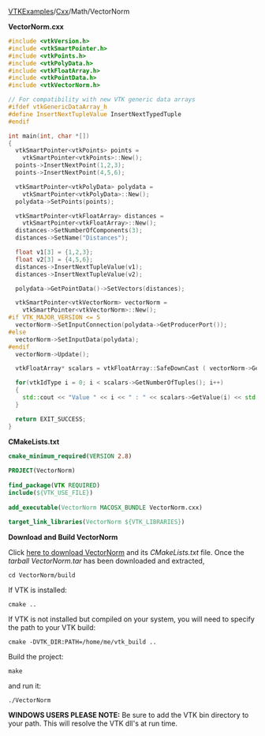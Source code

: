 [VTKExamples](/index/)/[Cxx](/Cxx)/Math/VectorNorm

**VectorNorm.cxx**
```c++
#include <vtkVersion.h>
#include <vtkSmartPointer.h>
#include <vtkPoints.h>
#include <vtkPolyData.h>
#include <vtkFloatArray.h>
#include <vtkPointData.h>
#include <vtkVectorNorm.h>

// For compatibility with new VTK generic data arrays
#ifdef vtkGenericDataArray_h
#define InsertNextTupleValue InsertNextTypedTuple
#endif

int main(int, char *[])
{
  vtkSmartPointer<vtkPoints> points =
    vtkSmartPointer<vtkPoints>::New();
  points->InsertNextPoint(1,2,3);
  points->InsertNextPoint(4,5,6);

  vtkSmartPointer<vtkPolyData> polydata =
    vtkSmartPointer<vtkPolyData>::New();
  polydata->SetPoints(points);

  vtkSmartPointer<vtkFloatArray> distances =
    vtkSmartPointer<vtkFloatArray>::New();
  distances->SetNumberOfComponents(3);
  distances->SetName("Distances");

  float v1[3] = {1,2,3};
  float v2[3] = {4,5,6};
  distances->InsertNextTupleValue(v1);
  distances->InsertNextTupleValue(v2);

  polydata->GetPointData()->SetVectors(distances);

  vtkSmartPointer<vtkVectorNorm> vectorNorm =
    vtkSmartPointer<vtkVectorNorm>::New();
#if VTK_MAJOR_VERSION <= 5
  vectorNorm->SetInputConnection(polydata->GetProducerPort());
#else
  vectorNorm->SetInputData(polydata);
#endif
  vectorNorm->Update();

  vtkFloatArray* scalars = vtkFloatArray::SafeDownCast ( vectorNorm->GetOutput()->GetPointData()->GetScalars() );

  for(vtkIdType i = 0; i < scalars->GetNumberOfTuples(); i++)
  {
    std::cout << "Value " << i << " : " << scalars->GetValue(i) << std::endl;
  }

  return EXIT_SUCCESS;
}
```
**CMakeLists.txt**
```cmake
cmake_minimum_required(VERSION 2.8)
 
PROJECT(VectorNorm)
 
find_package(VTK REQUIRED)
include(${VTK_USE_FILE})
 
add_executable(VectorNorm MACOSX_BUNDLE VectorNorm.cxx)
 
target_link_libraries(VectorNorm ${VTK_LIBRARIES})
```

**Download and Build VectorNorm**

Click [here to download VectorNorm](https://github.com/lorensen/VTKWikiExamplesTarballs/raw/master/VectorNorm.tar) and its *CMakeLists.txt* file.
Once the *tarball VectorNorm.tar* has been downloaded and extracted,
```
cd VectorNorm/build 
```
If VTK is installed:
```
cmake ..
```
If VTK is not installed but compiled on your system, you will need to specify the path to your VTK build:
```
cmake -DVTK_DIR:PATH=/home/me/vtk_build ..
```
Build the project:
```
make
```
and run it:
```
./VectorNorm
```
**WINDOWS USERS PLEASE NOTE:** Be sure to add the VTK bin directory to your path. This will resolve the VTK dll's at run time.

